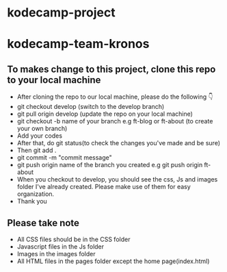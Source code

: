 # kodecamp-project
# kodecamp-team-kronos
## To makes change to this project, clone this repo to your local machine
- After cloning the repo to our local machine, please do the following :point_down:
- git checkout develop (switch to the develop branch)
- git pull origin develop (update the repo on your local machine)
- git checkout -b name of your branch   e.g ft-blog or ft-about (to create your own branch)
- Add your codes
- After that, do git status(to check the changes you've made and be sure)
- Then git add .
- git commit -m "commit message"
- git push origin name of the branch you created e.g git push origin ft-about
- When you checkout to develop, you should see the css, Js and images folder I've already created. Please make use of them for easy organization.
- Thank you 

## Please take note
- All CSS files should be in the CSS folder 
- Javascript files in the Js folder
- Images in the images folder
- All HTML files in the pages folder except the home page(index.html)
